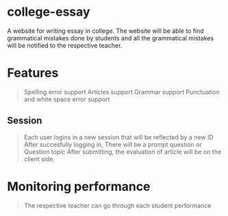 # college-essay
A website for writing essay in college. The website will be able to find grammatical mistakes done by students and all the grammatical mistakes will be notified to the respective teacher.

# Features
> Spelling error support 
> Articles support
> Grammar support
> Punctuation and white space error support

## Session
> Each user logins in a new session that will be reflected by a new ID
> After succesfully logging in, There will be a prompt question or Question topic
> After submitting, the evaluation of article will be on the client side.

# Monitoring performance
> The respective teacher can go through each student performance
